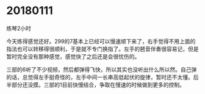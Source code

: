 # 20180111

练琴2小时

今天练得感觉还好。299的7基本上已经可以慢速顺下来了，右手觉得不用上面的指法也可以转移得很顺利，于是就不专门换指了。左手的琶音伴奏很容易记，但是暂时完全没有那种感觉，感觉快了之后还是会很忧伤的。

三部的6听了不少视频，然后都弹得飞快，所以其实也没听出什么所以然。自己弹的话，总觉得左手挺奇怪的，左手中间一长串高低起伏的旋律，暂时还不太懂。后半部分还没摸。三部的1目前快慢结合，争取在慢速的时候做到更多的控制。
